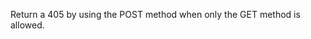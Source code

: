 Return a 405 by using the POST method when only the GET method is allowed.

<handler/>

<request/>

<response/>
